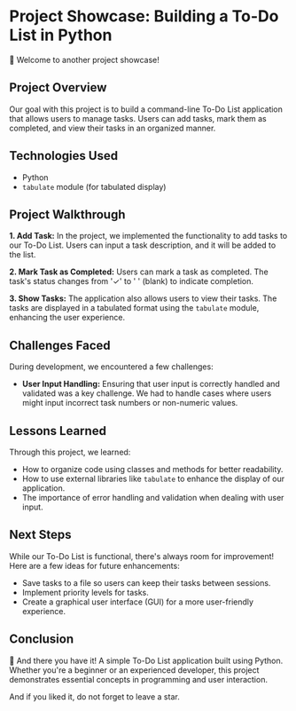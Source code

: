# Project Showcase: Building a To-Do List in Python

🌟 Welcome to another project showcase!

## Project Overview

Our goal with this project is to build a command-line To-Do List application that allows users to manage tasks. Users can add tasks, mark them as completed, and view their tasks in an organized manner.

## Technologies Used

- Python
- `tabulate` module (for tabulated display)

## Project Walkthrough

**1. Add Task:**
In the project, we implemented the functionality to add tasks to our To-Do List. Users can input a task description, and it will be added to the list.

**2. Mark Task as Completed:**
Users can mark a task as completed. The task's status changes from '✓' to ' ' (blank) to indicate completion.

**3. Show Tasks:**
The application also allows users to view their tasks. The tasks are displayed in a tabulated format using the `tabulate` module, enhancing the user experience.

## Challenges Faced

During development, we encountered a few challenges:

- **User Input Handling:** Ensuring that user input is correctly handled and validated was a key challenge. We had to handle cases where users might input incorrect task numbers or non-numeric values.


## Lessons Learned

Through this project, we learned:

- How to organize code using classes and methods for better readability.
- How to use external libraries like `tabulate` to enhance the display of our application.
- The importance of error handling and validation when dealing with user input.

## Next Steps

While our To-Do List is functional, there's always room for improvement! Here are a few ideas for future enhancements:

- Save tasks to a file so users can keep their tasks between sessions.
- Implement priority levels for tasks.
- Create a graphical user interface (GUI) for a more user-friendly experience.

## Conclusion

🎉 And there you have it! A simple To-Do List application built using Python. Whether you're a beginner or an experienced developer, this project demonstrates essential concepts in programming and user interaction.

And if you liked it, do not forget to leave a star.


